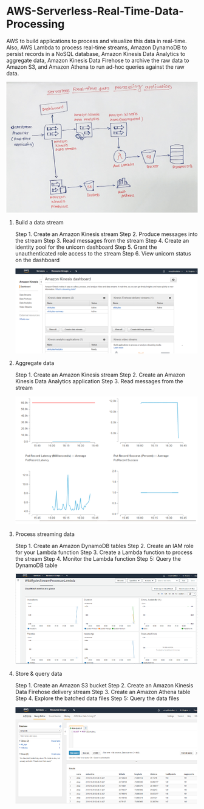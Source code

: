 # AWS-Serverless-Real-Time-Data-Processing

AWS to build applications to process and visualize this data in real-time. Also, AWS Lambda to process real-time streams, 
Amazon DynamoDB to persist records in a NoSQL database, Amazon Kinesis Data Analytics to aggregate data, Amazon Kinesis Data Firehose 
to archive the raw data to Amazon S3, and Amazon Athena to run ad-hoc queries against the raw data.

![](Serverless-RealTimeData-Processing-Architecture.jpg)

1. Build a data stream

   Step 1. Create an Amazon Kinesis stream
   Step 2. Produce messages into the stream
   Step 3. Read messages from the stream
   Step 4. Create an identity pool for the unicorn dashboard
   Step 5. Grant the unauthenticated role access to the stream
   Step 6. View unicorn status on the dashboard
   
   ![](Kinesis-Data-Stream-Analytics-Firehose.PNG)
   
2. Aggregate data

   Step 1. Create an Amazon Kinesis stream
   Step 2. Create an Amazon Kinesis Data Analytics application
   Step 3. Read messages from the stream
   
   ![](Images/Kinesis-Data-Stream-Monitor.PNG)
   
3. Process streaming data

   Step 1. Create an Amazon DynamoDB tables
   Step 2. Create an IAM role for your Lambda function
   Step 3. Create a Lambda function to process the stream
   Step 4. Monitor the Lambda function
   Step 5: Query the DynamoDB table
   
   ![](Images/Lambda-Stream-Processing-Monitor.PNG)

4. Store & query data

   Step 1. Create an Amazon S3 bucket
   Step 2. Create an Amazon Kinesis Data Firehose delivery stream
   Step 3. Create an Amazon Athena table
   Step 4. Explore the batched data files
   Step 5: Query the data files

   ![](Images/Amazon-Athena-Query-Raw-Data.PNG)

